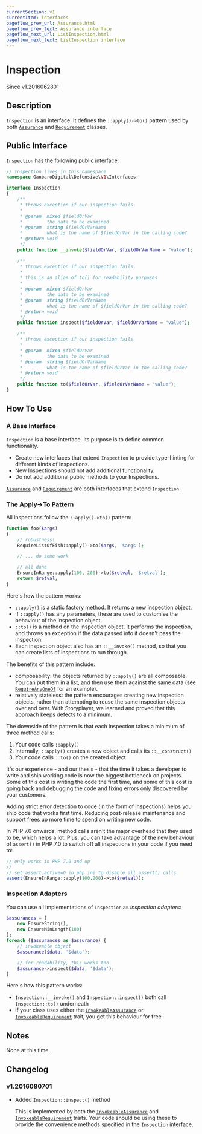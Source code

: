 ```yaml
---
currentSection: v1
currentItem: interfaces
pageflow_prev_url: Assurance.html
pageflow_prev_text: Assurance interface
pageflow_next_url: ListInspection.html
pageflow_next_text: ListInspection interface
---
```


# Inspection

<div class="callout info" markdown="1">
Since v1.2016062801
</div>

## Description

`Inspection` is an interface. It defines the `::apply()->to()` pattern used by both [`Assurance`](../Assurances/index.html) and [`Requirement`](../Requirements/index.html) classes.

## Public Interface

`Inspection` has the following public interface:

```php
// Inspection lives in this namespace
namespace GanbaroDigital\Defensive\V1\Interfaces;

interface Inspection
{
    /**
     * throws exception if our inspection fails
     *
     * @param  mixed $fieldOrVar
     *         the data to be examined
     * @param  string $fieldOrVarName
     *         what is the name of $fieldOrVar in the calling code?
     * @return void
     */
    public function __invoke($fieldOrVar, $fieldOrVarName = "value");

    /**
     * throws exception if our inspection fails
     *
     * this is an alias of to() for readability purposes
     *
     * @param  mixed $fieldOrVar
     *         the data to be examined
     * @param  string $fieldOrVarName
     *         what is the name of $fieldOrVar in the calling code?
     * @return void
     */
    public function inspect($fieldOrVar, $fieldOrVarName = "value");

    /**
     * throws exception if our inspection fails
     *
     * @param  mixed $fieldOrVar
     *         the data to be examined
     * @param  string $fieldOrVarName
     *         what is the name of $fieldOrVar in the calling code?
     * @return void
     */
    public function to($fieldOrVar, $fieldOrVarName = "value");
}
```

## How To Use

### A Base Interface

`Inspection` is a base interface. Its purpose is to define common functionality.

* Create new interfaces that extend `Inspection` to provide type-hinting for different kinds of inspections.
* New Inspections should not add additional functionality.
* Do not add additional public methods to your Inspections.

[`Assurance`](Assurance.html) and [`Requirement`](Requirement.html) are both interfaces that extend `Inspection`.

### The Apply->To Pattern

All inspections follow the `::apply()->to()` pattern:

```php
function foo($args)
{
    // robustness!
    RequireListOfFish::apply()->to($args, '$args');

    // ... do some work

    // all done
    EnsureInRange::apply(100, 200)->to($retval, '$retval');
    return $retval;
}
```

Here's how the pattern works:

* `::apply()` is a static factory method. It returns a new inspection object.
* If `::apply()` has any parameters, these are used to customise the behaviour of the inspection object.
* `::to()` is a method on the inspection object. It performs the inspection, and throws an exception if the data passed into it doesn't pass the inspection.
* Each inspection object also has an `::__invoke()` method, so that you can create lists of inspections to run through.

The benefits of this pattern include:

* composability: the objects returned by `::apply()` are all composable. You can put them in a list, and then use them against the same data (see [`RequireAnyOneOf`](../Requirements/RequireAnyOneOf.html) for an example).
* relatively stateless: the pattern encourages creating new inspection objects, rather than attempting to reuse the same inspection objects over and over. With Storyplayer, we learned and proved that this approach keeps defects to a minimum.

The downside of the pattern is that each inspection takes a minimum of three method calls:

1. Your code calls `::apply()`
2. Internally, `::apply()` creates a new object and calls its `::__construct()`
3. Your code calls `::to()` on the created object

<div class="callout success" markdown="1">
It's our experience - and our thesis - that the time it takes a developer to write and ship working code is now the biggest bottleneck on projects. Some of this cost is writing the code the first time, and some of this cost is going back and debugging the code and fixing errors only discovered by your customers.

Adding strict error detection to code (in the form of inspections) helps you ship code that works first time. Reducing post-release maintenance and support frees up more time to spend on writing new code.
</div>

In PHP 7.0 onwards, method calls aren't the major overhead that they used to be, which helps a lot. Plus, you can take advantage of the new behaviour of `assert()` in PHP 7.0 to switch off all inspections in your code if you need to:

```php
// only works in PHP 7.0 and up
//
// set assert.active=0 in php.ini to disable all assert() calls
assert(EnsureInRange::apply(100,200)->to($retval));
```

### Inspection Adapters

You can use all implementations of `Inspection` as _inspection adapters_:

```php
$assurances = [
    new EnsureString(),
    new EnsureMinLength(100)
];
foreach ($assurances as $assurance) {
    // invokeable object
    $assurance($data, '$data');

    // for readability, this works too
    $assurance->inspect($data, '$data');
}
```

Here's how this pattern works:

* `Inspection::__invoke()` and `Inspection::inspect()` both call `Inspection::to()` underneath
* if your class uses either the [`InvokeableAssurance`](../Assurances/InvokeableAssurance.html) or [`InvokeableRequirement`](../Requirements/InvokeableRequirement.html) trait, you get this behaviour for free

## Notes

None at this time.

## Changelog

### v1.2016080701

* Added `Inspection::inspect()` method

  This is implemented by both the [`InvokeableAssurance`](../Assurances/InvokeableAssurance.html) and [`InvokeableRequirement`](../Requirements/InvokeableRequirement.html) traits. Your code should be using these to provide the convenience methods specified in the `Inspection` interface.
